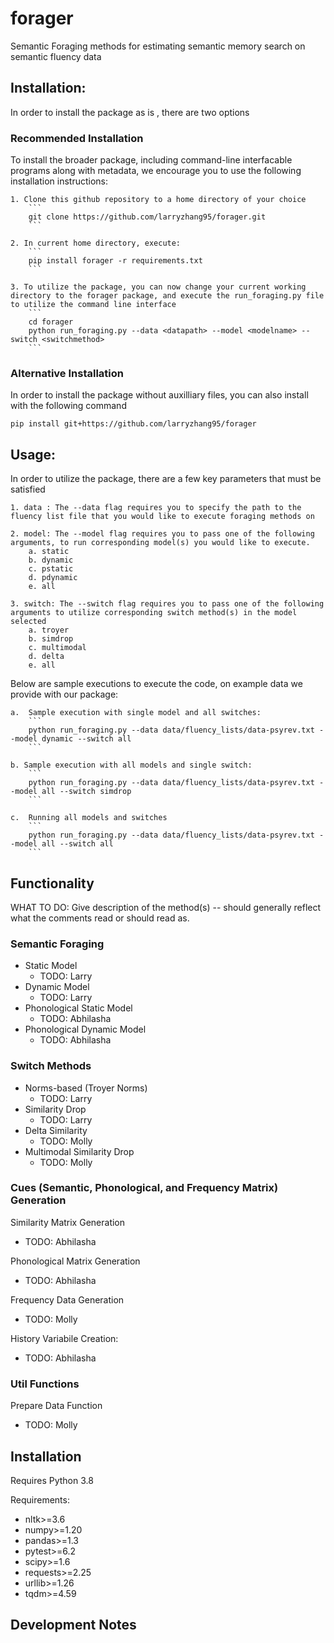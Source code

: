 # forager

Semantic Foraging methods for estimating semantic memory search on semantic fluency data

## Installation:

In order to install the package as is , there are two options

### Recommended Installation 
To install the broader package, including command-line interfacable programs along with metadata, we encourage you to use the following installation instructions:

    1. Clone this github repository to a home directory of your choice
        ```
        git clone https://github.com/larryzhang95/forager.git
        ```

    2. In current home directory, execute:
        ```
        pip install forager -r requirements.txt
        ```

    3. To utilize the package, you can now change your current working directory to the forager package, and execute the run_foraging.py file to utilize the command line interface  
        ```
        cd forager
        python run_foraging.py --data <datapath> --model <modelname> --switch <switchmethod> 
        ```

### Alternative Installation
In order to install the package without auxilliary files, you can also install with the following command

    pip install git+https://github.com/larryzhang95/forager
    
## Usage: 
 
In order to utilize the package, there are a few key parameters that must be satisfied
   
    1. data : The --data flag requires you to specify the path to the fluency list file that you would like to execute foraging methods on

    2. model: The --model flag requires you to pass one of the following arguments, to run corresponding model(s) you would like to execute.
        a. static
        b. dynamic
        c. pstatic
        d. pdynamic
        e. all

    3. switch: The --switch flag requires you to pass one of the following arguments to utilize corresponding switch method(s) in the model selected
        a. troyer
        b. simdrop
        c. multimodal
        d. delta
        e. all

Below are sample executions to execute the code, on example data we provide with our package:

    a.  Sample execution with single model and all switches:
        ```
        python run_foraging.py --data data/fluency_lists/data-psyrev.txt --model dynamic --switch all
        ```

    b. Sample execution with all models and single switch:
        ```
        python run_foraging.py --data data/fluency_lists/data-psyrev.txt --model all --switch simdrop
        ```

    c.	Running all models and switches
        ```
        python run_foraging.py --data data/fluency_lists/data-psyrev.txt --model all --switch all
        ```

## Functionality

WHAT TO DO: Give description of the method(s) -- should generally reflect what the comments read or should read as. 

### Semantic Foraging
- Static Model 
    - TODO: Larry
- Dynamic Model
    - TODO: Larry
- Phonological Static Model
    - TODO: Abhilasha
- Phonological Dynamic Model
    - TODO: Abhilasha 

### Switch Methods
- Norms-based (Troyer Norms)
    - TODO: Larry
- Similarity Drop
    - TODO: Larry
- Delta Similarity
    - TODO: Molly 
- Multimodal Similarity Drop
    - TODO: Molly

### Cues (Semantic, Phonological, and Frequency Matrix) Generation
Similarity Matrix Generation
- TODO: Abhilasha

Phonological Matrix Generation
- TODO: Abhilasha

Frequency Data Generation
- TODO: Molly

History Variabile Creation:
- TODO: Abhilasha 

### Util Functions
Prepare Data Function
- TODO: Molly 


## Installation
Requires Python 3.8 

Requirements:
- nltk>=3.6
- numpy>=1.20
- pandas>=1.3
- pytest>=6.2
- scipy>=1.6
- requests>=2.25
- urllib>=1.26
- tqdm>=4.59

## Development Notes


